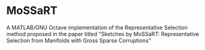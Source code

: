 # MoSSaRT
A MATLAB/GNU Octave implementation of the Representative Selection method proposed in the paper titled "Sketches by MoSSaRT: Representative Selection from Manifolds with Gross Sparse Corruptions"
